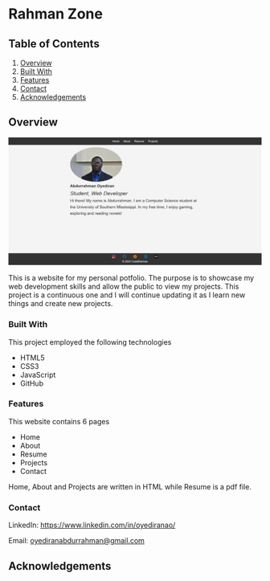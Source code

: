 # Rahman Zone

## Table of Contents

1. [Overview](#overview)
2. [Built With](#built-with)
3. [Features](#features)
4. [Contact](#contact)
5. [Acknowledgements](#acknowledgements)

## Overview

![alt text](images/dispic6.png)

This is a website for my personal potfolio. The purpose is to showcase my web development skills and allow the public to view my projects. This project is a continuous one and I will continue updating it as I learn new things and create new projects.

### Built With

This project employed the following technologies

* HTML5
* CSS3
* JavaScript
* GitHub

### Features

This website contains 6 pages

* Home
* About
* Resume
* Projects
* Contact

Home, About and Projects are written in HTML while Resume is a pdf file.

### Contact

LinkedIn: https://www.linkedin.com/in/oyediranao/

Email: oyediranabdurrahman@gmail.com

## Acknowledgements
